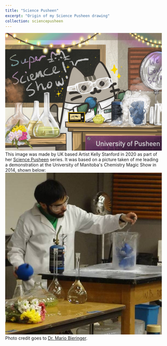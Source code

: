 ```yaml
---
title: "Science Pusheen"
excerpt: "Origin of my Science Pusheen drawing"
collection: sciencepusheen
---
```


![Pusheen the Cat leading a Science Show](/images/measpusheenKellyStanford.jpg)
This image was made by UK based Artist Kelly Stanford in 2020 as part of her [Science Pusheen](https://kellystanford.co.uk/science-pusheen) series. It was based on a picture taken of me leading a demonstration at the University of Manitoba's Chemistry Magic Show in 2014, shown below:
![Tristan Smythe leading a demonstration at the University of Manitoba Chemistry Magic Show](/images/464150642_8924738864224336_3543680502029724235_n.jpg) 
Photo credit goes to [Dr. Mario Bieringer](https://home.cc.umanitoba.ca/~bieringe/). 
